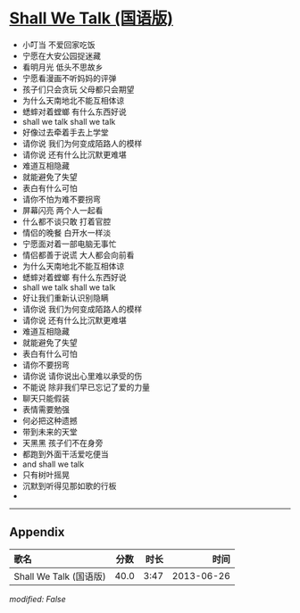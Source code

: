 # [Shall We Talk (国语版)](https://music.163.com/song?id=26608826)

* 小叮当 不爱回家吃饭
* 宁愿在大安公园捉迷藏
* 看明月光 低头不思故乡
* 宁愿看漫画不听妈妈的评弹
* 孩子们只会贪玩 父母都只会期望
* 为什么天南地北不能互相体谅
* 蟋蟀对着螳螂 有什么东西好说
* shall we talk shall we talk
* 好像过去牵着手去上学堂
* 请你说 我们为何变成陌路人的模样
* 请你说 还有什么比沉默更难堪
* 难道互相隐藏
* 就能避免了失望
* 表白有什么可怕
* 请你不怕为难不要拐弯
* 屏幕闪亮 两个人一起看
* 什么都不谈只敢 打着官腔
* 情侣的晚餐 白开水一样淡
* 宁愿面对着一部电脑无事忙
* 情侣都善于说谎 大人都会向前看
* 为什么天南地北不能互相体谅
* 蟋蟀对着螳螂 有什么东西好说
* shall we talk shall we talk
* 好让我们重新认识别隐瞒
* 请你说 我们为何变成陌路人的模样
* 请你说 还有什么比沉默更难堪
* 难道互相隐藏
* 就能避免了失望
* 表白有什么可怕
* 请你不要拐弯
* 请你说 请你说出心里难以承受的伤
* 不能说 除非我们早已忘记了爱的力量
* 聊天只能假装
* 表情需要勉强
* 何必把这种遗撼
* 带到未来的天堂
* 天黑黑 孩子们不在身旁
* 都跑到外面干活爱吃便当
* and shall we talk
* 只有树叶摇晃
* 沉默到听得见那如歌的行板
* 


---

## Appendix

|歌名|分数|时长|时间|
|:---|:---:|---:|---:|
|Shall We Talk (国语版)|40.0|3:47|2013-06-26

*modified: False*